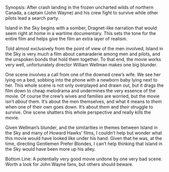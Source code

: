 Synopsis: After crash landing in the frozen uncharted wilds of northern Canada, a captain (John Wayne) and his crew fight to survive while other pilots lead a search party.

Island in the Sky begins with a somber, Dragnet-like narration that would seem right at home in a wartime documentary. This sets the tone for the entire film and helps give the film an extra layer of realism.

Told almost exclusively from the point of view of the men involved, Island in the Sky is very much a film about camaraderie among men and pilots, and the unspoken bonds that hold them together.  To that end, the movie works very well, unfortunately director William Wellman makes one big blunder.

One scene involves a call from one of the downed crew’s wife.  We see her lying on a bed, sobbing into the phone with a newborn baby lying next to her.  This whole scene is not only overplayed and drawn out, but it drags the film down to cheap melodrama and undermines the very essence of the movie.  Of course the crew’s wives and families are worried, but the movie isn’t <em>about</em> them.  It’s about the men themselves, and what it means to <em>them</em> when one of their own goes down.  It’s about <em>them</em> and <em>their</em> struggle to survive.  One scene shatters this whole perspective and really kills the movie.

Given Wellman’s blunder, and the similarities in themes between Island in the Sky and many of Howard Hawks’ films, I couldn’t help but wonder what this movie would have looked like under his hand.  Given that he was, at the time, directing Gentlemen Prefer Blondes, I can’t help thinking that Island in the Sky would have been more up his alley.

Bottom Line: A potentially very good movie undone by one very bad scene. Worth a look for John Wayne fans, but others should beware.

